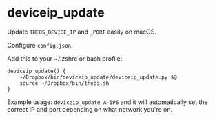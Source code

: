 # deviceip_update
Update `THEOS_DEVICE_IP` and `_PORT` easily on macOS.

Configure `config.json`.

Add this to your ~/.zshrc or bash profile:
```
deviceip_update() {
    ~/Dropbox/bin/deviceip_update/deviceip_update.py $@
    source ~/Dropbox/bin/theos.sh
}
```

Example usage:
`deviceip_update A-iP6` and it will automatically set the correct IP and port depending on what network you're on.
